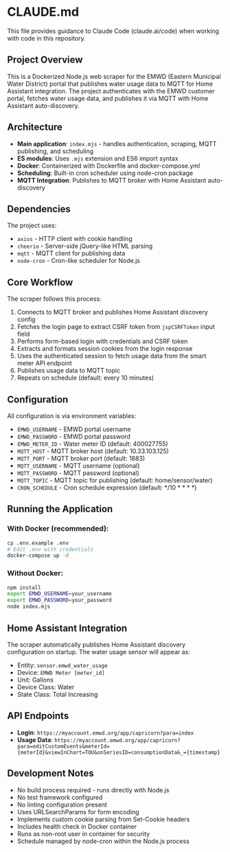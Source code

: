 # CLAUDE.md

This file provides guidance to Claude Code (claude.ai/code) when working with code in this repository.

## Project Overview

This is a Dockerized Node.js web scraper for the EMWD (Eastern Municipal Water District) portal that publishes water usage data to MQTT for Home Assistant integration. The project authenticates with the EMWD customer portal, fetches water usage data, and publishes it via MQTT with Home Assistant auto-discovery.

## Architecture

- **Main application**: `index.mjs` - handles authentication, scraping, MQTT publishing, and scheduling
- **ES modules**: Uses `.mjs` extension and ES6 import syntax
- **Docker**: Containerized with Dockerfile and docker-compose.yml
- **Scheduling**: Built-in cron scheduler using node-cron package
- **MQTT Integration**: Publishes to MQTT broker with Home Assistant auto-discovery

## Dependencies

The project uses:
- `axios` - HTTP client with cookie handling
- `cheerio` - Server-side jQuery-like HTML parsing
- `mqtt` - MQTT client for publishing data
- `node-cron` - Cron-like scheduler for Node.js

## Core Workflow

The scraper follows this process:
1. Connects to MQTT broker and publishes Home Assistant discovery config
2. Fetches the login page to extract CSRF token from `jspCSRFToken` input field
3. Performs form-based login with credentials and CSRF token
4. Extracts and formats session cookies from the login response
5. Uses the authenticated session to fetch usage data from the smart meter API endpoint
6. Publishes usage data to MQTT topic
7. Repeats on schedule (default: every 10 minutes)

## Configuration

All configuration is via environment variables:
- `EMWD_USERNAME` - EMWD portal username
- `EMWD_PASSWORD` - EMWD portal password  
- `EMWD_METER_ID` - Water meter ID (default: 400027755)
- `MQTT_HOST` - MQTT broker host (default: 10.33.103.125)
- `MQTT_PORT` - MQTT broker port (default: 1883)
- `MQTT_USERNAME` - MQTT username (optional)
- `MQTT_PASSWORD` - MQTT password (optional)
- `MQTT_TOPIC` - MQTT topic for publishing (default: home/sensor/water)
- `CRON_SCHEDULE` - Cron schedule expression (default: */10 * * * *)

## Running the Application

### With Docker (recommended):
```bash
cp .env.example .env
# Edit .env with credentials
docker-compose up -d
```

### Without Docker:
```bash
npm install
export EMWD_USERNAME=your_username
export EMWD_PASSWORD=your_password
node index.mjs
```

## Home Assistant Integration

The scraper automatically publishes Home Assistant discovery configuration on startup. The water usage sensor will appear as:
- Entity: `sensor.emwd_water_usage`
- Device: `EMWD Meter [meter_id]`
- Unit: Gallons
- Device Class: Water
- State Class: Total Increasing

## API Endpoints

- **Login**: `https://myaccount.emwd.org/app/capricorn?para=index`
- **Usage Data**: `https://myaccount.emwd.org/app/capricorn?para=editCustomEvents&meterId={meterId}&viewInChart=TOU&onSeriesID=consumptionData&_={timestamp}`

## Development Notes

- No build process required - runs directly with Node.js
- No test framework configured
- No linting configuration present
- Uses URLSearchParams for form encoding
- Implements custom cookie parsing from Set-Cookie headers
- Includes health check in Docker container
- Runs as non-root user in container for security
- Schedule managed by node-cron within the Node.js process